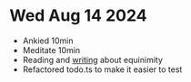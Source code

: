 # Wed Aug 14 2024

- Ankied 10min
- Meditate 10min
- Reading and [writing](./2024-08-14_07-42-47_-0400.md) about equinimity
- Refactored todo.ts to make it easier to test
